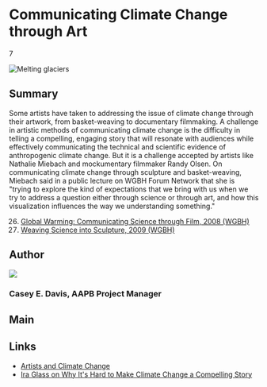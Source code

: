 # Communicating Climate Change through Art

7

![Melting glaciers](https://s3.amazonaws.com/americanarchive.org/exhibits/ClimateChange_Section7_Art.jpg)

## Summary

Some artists have taken to addressing the issue of climate change through their artwork, from basket-weaving to documentary filmmaking. A challenge in artistic methods of communicating climate change is the difficulty in telling a compelling, engaging story that will resonate with audiences while effectively communicating the technical and scientific evidence of anthropogenic climate change. But it is a challenge accepted by artists like Nathalie Miebach and mockumentary filmmaker Randy Olsen. On communicating climate change through sculpture and basket-weaving, Miebach said in a public lecture on WGBH Forum Network that she is "trying to explore the kind of expectations that we bring with us when we try to address a question either through science or through art, and how this visualization influences the way we understanding something."


26.	[Global Warming: Communicating Science through Film, 2008 (WGBH)](/catalog/cpb-aacip_15-cc0tq5rf2m)
27.	[Weaving Science into Sculpture, 2009 (WGBH)](/catalog/cpb-aacip_15-1v5bc3t03w)

## Author

<img class="img-circle" src="https://s3.amazonaws.com/americanarchive.org/staff/Staff_Davis.jpg"/>

### Casey E. Davis, AAPB Project Manager

## Main

## Links

- [Artists and Climate Change](http://artistsandclimatechange.com)
- [Ira Glass on Why It's Hard to Make Climate Change a Compelling Story](https://www.youtube.com/watch?v=dv2JEsHiL8U)

